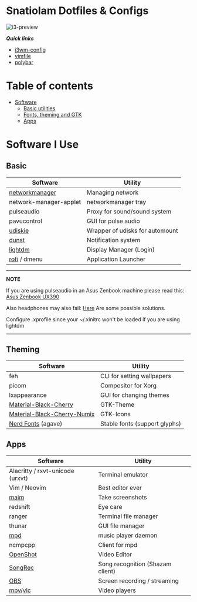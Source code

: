 # Snatiolam Dotfiles & Configs

![i3-preview](.screenshots/preview.png)

***Quick links***
- [i3wm-config](.config/i3/config)
- [vimfile](.vimrc)
- [polybar](.config/polybar/config)

# Table of contents
- [Software](#software-i-use)
  - [Basic utilities](#basic)
  - [Fonts, theming and GTK](#theming)
  - [Apps](#apps)

# Software I Use

## Basic

| Software                                                              | Utility                                      |
| --------------------------------------------------------------------- | -------------------------------------------- |
| [networkmanager](https://wiki.archlinux.org/index.php/NetworkManager) | Managing network                             |
| network-manager-applet                                                | networkmanager tray                          |
| pulseaudio                                                            | Proxy for sound/sound system                 |
| pavucontrol                                                           | GUI for pulse audio                          |
| [udiskie](https://wiki.archlinux.org/index.php/udisks)                | Wrapper of udisks for automount              |
| [dunst](https://wiki.archlinux.org/index.php/Dunst)                   | Notification system                          |
| [lightdm](https://wiki.archlinux.org/title/LightDM)                   | Display Manager (Login)                      |
| [rofi](https://github.com/davatorium/rofi) / dmenu                    | Application Launcher                         |
  
---
**NOTE**

If you are using pulseaudio in an Asus Zenbook machine please read this: [Asus Zenbook UX390](https://wiki.archlinux.org/title/ASUS_Zenbook_UX390_(Espa%C3%B1ol))

Also headphones may also fail: [Here](https://askubuntu.com/questions/132440/headphone-jack-not-working) Are some possible solutions.

Configure .xprofile since your ~/.xinitrc won't be loaded if you are using lightdm

---


## Theming

| Software                                                        | Utility                         |
| --------------------------------------------------------------- | ------------------------------- |
| feh                                                             | CLI for setting wallpapers      |
| picom                                                           | Compositor for Xorg             |
| lxappearance                                                    | GUI for changing themes         |
| [Material-Black-Cherry](https://www.gnome-look.org/p/1316887/)  | GTK-Theme                       |
| [Material-Black-Cherry-Numix](https://www.pling.com/p/1333360/) | GTK-Icons                       |
| [Nerd Fonts](https://www.nerdfonts.com/) (agave)                | Stable fonts (support glyphs)   |

## Apps

| Software                                                              | Utility                          |
| --------------------------------------------------------------------- | -------------------------------- |
| Alacritty / rxvt-unicode (urxvt)                                      | Terminal emulator                |
| Vim / Neovim                                                          | Best editor ever                 |
| [maim](https://github.com/naelstrof/maim)                             | Take screenshots                 |
| redshift                                                              | Eye care                         |
| ranger                                                                | Terminal file manager            |
| thunar                                                                | GUI file manager                 |
| [mpd](https://wiki.archlinux.org/index.php/Music_Player_Daemon)       | music player daemon              |
| ncmpcpp                                                               | Client for mpd                   |
| [OpenShot](https://www.openshot.org/)                                 | Video Editor                     |
| [SongRec](https://github.com/marin-m/SongRec)                         | Song recognition (Shazam client) |
| [OBS](https://obsproject.com/)                                        | Screen recording / streaming     |
| [mpv](https://mpv.io/)/[vlc](https://www.videolan.org/vlc/)           | Video players                    |
